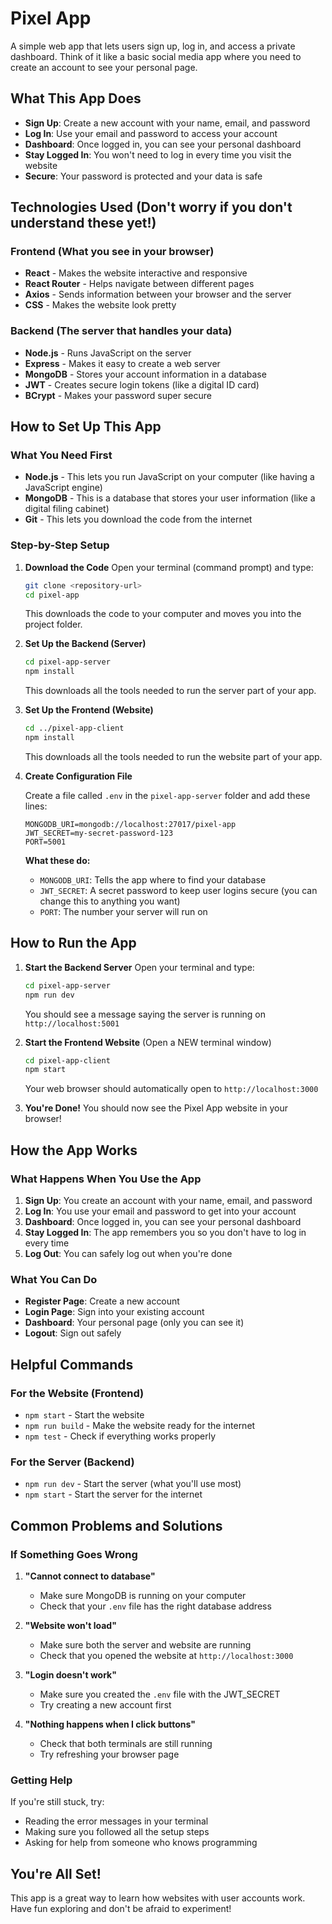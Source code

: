# Pixel App

A simple web app that lets users sign up, log in, and access a private dashboard. Think of it like a basic social media app where you need to create an account to see your personal page.

## What This App Does

- **Sign Up**: Create a new account with your name, email, and password
- **Log In**: Use your email and password to access your account
- **Dashboard**: Once logged in, you can see your personal dashboard
- **Stay Logged In**: You won't need to log in every time you visit the website
- **Secure**: Your password is protected and your data is safe

## Technologies Used (Don't worry if you don't understand these yet!)

### Frontend (What you see in your browser)
- **React** - Makes the website interactive and responsive
- **React Router** - Helps navigate between different pages
- **Axios** - Sends information between your browser and the server
- **CSS** - Makes the website look pretty

### Backend (The server that handles your data)
- **Node.js** - Runs JavaScript on the server
- **Express** - Makes it easy to create a web server
- **MongoDB** - Stores your account information in a database
- **JWT** - Creates secure login tokens (like a digital ID card)
- **BCrypt** - Makes your password super secure

## How to Set Up This App

### What You Need First
- **Node.js** - This lets you run JavaScript on your computer (like having a JavaScript engine)
- **MongoDB** - This is a database that stores your user information (like a digital filing cabinet)
- **Git** - This lets you download the code from the internet

### Step-by-Step Setup

1. **Download the Code**
   Open your terminal (command prompt) and type:
   ```bash
   git clone <repository-url>
   cd pixel-app
   ```
   This downloads the code to your computer and moves you into the project folder.

2. **Set Up the Backend (Server)**
   ```bash
   cd pixel-app-server
   npm install
   ```
   This downloads all the tools needed to run the server part of your app.

3. **Set Up the Frontend (Website)**
   ```bash
   cd ../pixel-app-client
   npm install
   ```
   This downloads all the tools needed to run the website part of your app.

4. **Create Configuration File**
   
   Create a file called `.env` in the `pixel-app-server` folder and add these lines:
   ```env
   MONGODB_URI=mongodb://localhost:27017/pixel-app
   JWT_SECRET=my-secret-password-123
   PORT=5001
   ```
   
   **What these do:**
   - `MONGODB_URI`: Tells the app where to find your database
   - `JWT_SECRET`: A secret password to keep user logins secure (you can change this to anything you want)
   - `PORT`: The number your server will run on

## How to Run the App

1. **Start the Backend Server**
   Open your terminal and type:
   ```bash
   cd pixel-app-server
   npm run dev
   ```
   You should see a message saying the server is running on `http://localhost:5001`

2. **Start the Frontend Website** (Open a NEW terminal window)
   ```bash
   cd pixel-app-client
   npm start
   ```
   Your web browser should automatically open to `http://localhost:3000`

3. **You're Done!**
   You should now see the Pixel App website in your browser!

## How the App Works

### What Happens When You Use the App

1. **Sign Up**: You create an account with your name, email, and password
2. **Log In**: You use your email and password to get into your account
3. **Dashboard**: Once logged in, you can see your personal dashboard
4. **Stay Logged In**: The app remembers you so you don't have to log in every time
5. **Log Out**: You can safely log out when you're done

### What You Can Do

- **Register Page**: Create a new account
- **Login Page**: Sign into your existing account  
- **Dashboard**: Your personal page (only you can see it)
- **Logout**: Sign out safely

## Helpful Commands

### For the Website (Frontend)
- `npm start` - Start the website
- `npm run build` - Make the website ready for the internet
- `npm test` - Check if everything works properly

### For the Server (Backend)  
- `npm run dev` - Start the server (what you'll use most)
- `npm start` - Start the server for the internet

## Common Problems and Solutions

### If Something Goes Wrong

1. **"Cannot connect to database"**
   - Make sure MongoDB is running on your computer
   - Check that your `.env` file has the right database address

2. **"Website won't load"**
   - Make sure both the server and website are running
   - Check that you opened the website at `http://localhost:3000`

3. **"Login doesn't work"**
   - Make sure you created the `.env` file with the JWT_SECRET
   - Try creating a new account first

4. **"Nothing happens when I click buttons"**
   - Check that both terminals are still running
   - Try refreshing your browser page

### Getting Help
If you're still stuck, try:
- Reading the error messages in your terminal
- Making sure you followed all the setup steps
- Asking for help from someone who knows programming

## You're All Set!
This app is a great way to learn how websites with user accounts work. Have fun exploring and don't be afraid to experiment!
